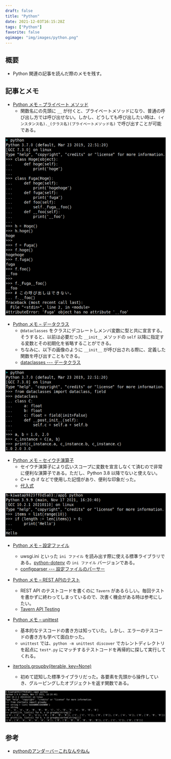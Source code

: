 ```yaml
---
draft: false
title: "Python"
date: 2021-12-03T16:15:28Z
tags: ["Python"]
favorite: false
ogimage: "img/images/python.png"
---
```


## 概要

- Python 関連の記事を読んだ際のメモを残す。

## 記事とメモ

- [Python メモ – プライベート メソッド](https://www.nikutama.com/2019/10/13/python-memo-private/)
  - 関数名にの先頭に `__` が付くと、プライベートメソッドになり、普通の呼び出し方では呼び出せない。しかし、どうしても呼び出したい時は、`(インスタンス名)._(クラス名)(プライベートメソッド名)` で呼び出すことが可能である。

![fig_1.png](fig_1.png)

- [Python メモ – データクラス](https://www.nikutama.com/2019/11/17/python-memo-dataclass/)
  - `@dataclasses` をクラスにデコレートしメンバ変数に型と共に宣言する。そうすると、以前は必要だった `__init__` メソッドの `self` 以降に指定する変数とその初期化を省略することができる。
  - ちなみに、以下の画像のように `__init__` が呼び出される際に、定義した関数を呼び出すこともできる。
  - [dataclasses --- データクラス](https://docs.python.org/ja/3/library/dataclasses.html)

![fig_2.png](fig_2.png)

- [Python メモ – セイウチ演算子](https://www.nikutama.com/2019/12/08/python-memo-walrus-operator/)
  - セイウチ演算子により広いスコープに変数を宣言しなくて済むので非常に便利な演算子である。ただし、Python 3.8 以降でないと使えない。
  - C++ の if などで使用した記憶があり、便利な印象だった。
  - [代入式](https://docs.python.org/ja/3/whatsnew/3.8.html#assignment-expressions)

![fig_3.png](fig_3.png)

- [Python メモ – 設定ファイル](https://www.nikutama.com/2019/10/16/python-memo-configparser/)
  - uwsgi.ini といった `ini ファイル` を読み出す際に使える標準ライブラリである。[python-dotenv](https://pypi.org/project/python-dotenv/) の `ini ファイル` バージョンである。
  - [configparser --- 設定ファイルのパーサー](https://docs.python.org/ja/3/library/configparser.html)

- [Python メモ – REST APIのテスト](https://www.nikutama.com/2019/12/01/python-memo-tavern/)
  - REST API のテストコードを書くのに `Tavern` があるらしい。毎回テストを書かずに終わってしまっているので、次書く機会がある時は参考にしたい。
  - [Tavern API Testing](https://tavern.readthedocs.io/en/latest/index.html)

- [Python メモ – unittest](https://www.nikutama.com/2019/10/26/python-memo-unittest/)
  - 基本的なテスコードの書き方は知っていた。しかし、エラーのテスコードの書き方も学べて面白かった。
  - `unittest` では、`python -m unittest discover` でカレントディレクトリを起点に `test*.py` にマッチするテストコードを再帰的に探して実行してくれる。

- [itertools.groupby(iterable, key=None)](https://docs.python.org/ja/3/library/itertools.html#itertools.groupby)
  - 初めて認知した標準ライブラリだった。各要素を先頭から操作していき、グルーピングしたオブジェクトを返す関数である。

![fig_4.png](fig_4.png)

## 参考

- [pythonのアンダーバーこれなんやねん](https://qiita.com/kiii142/items/6879cb065ad4c5f0b901)
